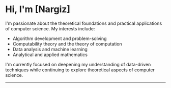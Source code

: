 # Hi, I'm [Nargiz]

I'm passionate about the theoretical foundations and practical applications of computer science. My interests include:

- Algorithm development and problem-solving
- Computability theory and the theory of computation
- Data analysis and machine learning
- Analytical and applied mathematics

I'm currently focused on deepening my understanding of data-driven techniques while continuing to explore theoretical aspects of computer science.

---



